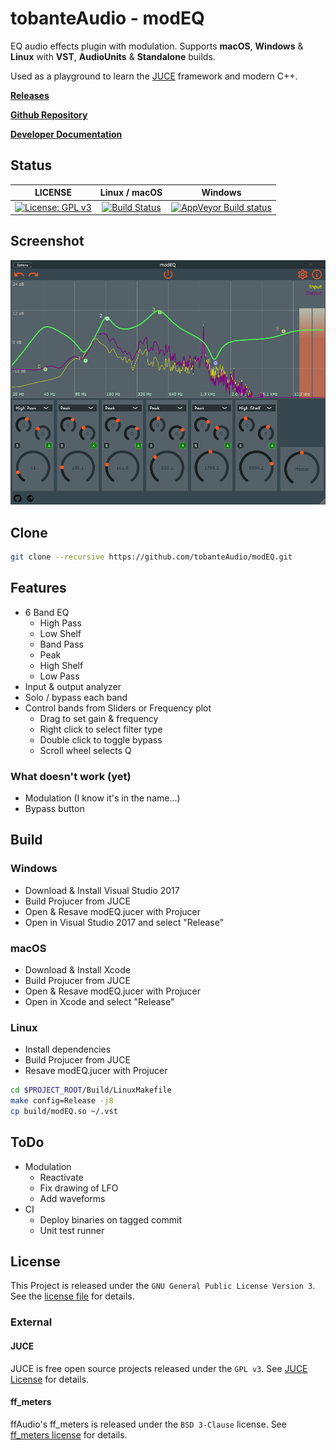 # tobanteAudio - modEQ

EQ audio effects plugin with modulation. Supports **macOS**, **Windows** & **Linux** with **VST**, **AudioUnits** & **Standalone** builds.

Used as a playground to learn the [JUCE](https://github.com/WeAreRoli/JUCE) framework and modern C++.

[**Releases**](https://github.com/tobanteAudio/modEQ/releases)

[**Github Repository**](https://github.com/tobanteaudio/modEQ/)

[**Developer Documentation**](https://tobanteaudio.github.io/modEQ/)

## Status

|                                                      LICENSE                                                       |                                                      Linux / macOS                                                      |                                                                  Windows                                                                  |
| :----------------------------------------------------------------------------------------------------------------: | :---------------------------------------------------------------------------------------------------------------------: | :---------------------------------------------------------------------------------------------------------------------------------------: |
| [![License: GPL v3](https://img.shields.io/badge/License-GPL%20v3-blue.svg)](https://www.gnu.org/licenses/gpl-3.0) | [![Build Status](https://travis-ci.org/tobanteAudio/modEQ.svg?branch=master)](https://travis-ci.org/tobanteAudio/modEQ) | [![AppVeyor Build status](https://img.shields.io/appveyor/ci/tobanteAudio/modEQ.svg)](https://ci.appveyor.com/project/tobanteAudio/modEQ) |

## Screenshot

![tobanteAudio modEQ](doc/modEQ_screenshot_plugin.png)

## Clone

```sh
git clone --recursive https://github.com/tobanteAudio/modEQ.git
```

## Features

- 6 Band EQ
  - High Pass
  - Low Shelf
  - Band Pass
  - Peak
  - High Shelf
  - Low Pass
- Input & output analyzer
- Solo / bypass each band
- Control bands from Sliders or Frequency plot
  - Drag to set gain & frequency
  - Right click to select filter type
  - Double click to toggle bypass
  - Scroll wheel selects Q

### What doesn't work (yet)

- Modulation (I know it's in the name...)
- Bypass button

## Build

### Windows

- Download & Install Visual Studio 2017
- Build Projucer from JUCE
- Open & Resave modEQ.jucer with Projucer
- Open in Visual Studio 2017 and select "Release"

### macOS

- Download & Install Xcode
- Build Projucer from JUCE
- Open & Resave modEQ.jucer with Projucer
- Open in Xcode and select "Release"

### Linux

- Install dependencies
- Build Projucer from JUCE
- Resave modEQ.jucer with Projucer

```sh
cd $PROJECT_ROOT/Build/LinuxMakefile
make config=Release -j8
cp build/modEQ.so ~/.vst
```

## ToDo

- Modulation
  - Reactivate
  - Fix drawing of LFO
  - Add waveforms
- CI
  - Deploy binaries on tagged commit
  - Unit test runner

## License

This Project is released under the `GNU General Public License Version 3`. See the [license file](LICENSE.md) for details.

### External

#### JUCE

JUCE is free open source projects released under the `GPL v3`. See [JUCE License](https://github.com/WeAreROLI/JUCE/blob/master/LICENSE.md) for details.

#### ff_meters

ffAudio's ff_meters is released under the `BSD 3-Clause` license. See [ff_meters license](https://github.com/ffAudio/ff_meters/blob/master/LICENSE.md) for details.
